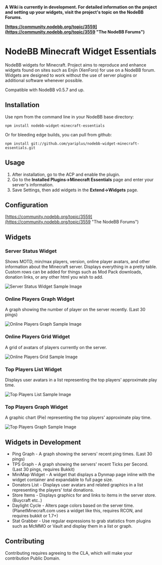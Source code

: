 **A Wiki is currently in development. For detailed information on the project and setting up your widgets, visit the project's topic on the NodeBB Forums.**

**[https://community.nodebb.org/topic/3559](https://community.nodebb.org/topic/3559 "The NodeBB Forums")**

# NodeBB Minecraft Widget Essentials

NodeBB widgets for Minecraft. Project aims to reproduce and enhance widgets found on sites such as Enjin (XenForo) for use on a NodeBB forum. Widgets are designed to work without the use of server plugins or additional software whenever possible.

Compatible with NodeBB v0.5.7 and up.

## Installation

Use npm from the command line in your NodeBB base directory:

    npm install nodebb-widget-minecraft-essentials

Or for bleeding edge builds, you can pull from github:

    npm install git://github.com/yariplus/nodebb-widget-minecraft-essentials.git

## Usage

1. After installation, go to the ACP and enable the plugin.
2. Go to the **Installed Plugins->Minecraft Essentials** page and enter your server's information.
3. Save Settings, then add widgets in the **Extend->Widgets** page.

## Configuration

[https://community.nodebb.org/topic/3559](https://community.nodebb.org/topic/3559 "The NodeBB Forums")

## Widgets

### Server Status Widget

Shows MOTD, min/max players, version, online player avatars, and other information about the Minecraft server. Displays everything in a pretty table. Custom rows can be added for things such as Mod Pack downloads, donation links, or any other html you wish to add.

![Server Status Widget Sample Image](http://yariplus.x10.mx/images/sample2.png "Server Status Widget Sample Image")

### Online Players Graph Widget

A graph showing the number of player on the server recently. (Last 30 pings)

![Online Players Graph Sample Image](http://yariplus.x10.mx/images/sampleop1.png "Online Players Graph Sample Image")

### Online Players Grid Widget

A grid of avatars of players currently on the server.

![Online Players Grid Sample Image](http://yariplus.x10.mx/images/widgetOnlinePlayersGrid.png "Online Players Grid Sample Image")

### Top Players List Widget

Displays user avatars in a list representing the top players' approximate play time.

![Top Players List Sample Image](http://yariplus.x10.mx/images/widgetTopPlayersList.png "Top Players List Sample Image")

### Top Players Graph Widget

A graphic chart (Pie) representing the top players' approximate play time.

![Top Players Graph Sample Image](http://yariplus.x10.mx/images/widgetTopPlayersGraph.png "Top Players Graph Sample Image")

## Widgets in Development

* Ping Graph - A graph showing the servers' recent ping times. (Last 30 pings)
* TPS Graph - A graph showing the servers' recent Ticks per Second. (Last 30 pings, requires Bukkit)
* MiniMap Widget - A widget that displays a Dynmap page inline with the widget container and expandable to full page size.
* Donators List - Displays user avatars and related graphics in a list representing the players' total donations.
* Store Items - Displays graphics for and links to items in the server store. (Buycraft etc..)
* Daylight Cycle - Alters page colors based on the server time. (PlanetMinecraft.com uses a widget like this, requires RCON, and requires bukkit or 1.7+)
* Stat Grabber - Use regular expressions to grab statistics from plugins such as McMMO or Vault and display them in a list or graph.

## Contributing

Contributing requires agreeing to the CLA, which will make your contribution Public Domain.
